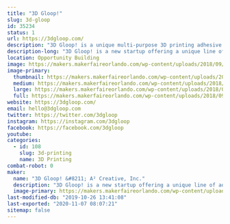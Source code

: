 ```yaml
---
title: "3D Gloop!"
slug: 3d-gloop
id: 35234
status: 1
url: https://3dgloop.com/
description: "3D Gloop! is a unique multi-purpose 3D printing adhesive compound. Use it to stick troubled prints to your build surface, create a bond between prints stronger than any other glue, or even smooth out the layer lines from FDM fabrication!"
description-long: "3D Gloop! is a new startup offering a unique line of adhesive products geared specifically for hobbyist 3D printing enthusiasts. We ran a successful Kickstarter campaign in June of this 2017. 3D Gloop! is a uniquely formulated adhesive compound to help end warping on ABS and PLA prints, it can be used to glue PLA prints together stronger than any other glue on the market, and lastly, it can even be used to smooth out the layer lines in 3D prints. You can check out 3D gloop at our website htttps://3dgloop.com and you can watch an awesome video the popular youtube creator Devin Montes from MakeAnything did featuring our product. https://www.youtube.com/watch?v=vQc5TBPF8uw"
location: Opportunity Building
image: https://makers.makerfaireorlando.com/wp-content/uploads/2018/09/color_logo_transparent-1-1024x512.png
image-primary:
  thumbnail: https://makers.makerfaireorlando.com/wp-content/uploads/2018/09/color_logo_transparent-1-150x150.png
  medium: https://makers.makerfaireorlando.com/wp-content/uploads/2018/09/color_logo_transparent-1-300x150.png
  large: https://makers.makerfaireorlando.com/wp-content/uploads/2018/09/color_logo_transparent-1-1024x512.png
  full: https://makers.makerfaireorlando.com/wp-content/uploads/2018/09/color_logo_transparent-1.png
website: https://3dgloop.com/
email: hello@3dgloop.com
twitter: https://twitter.com/3dgloop
instagram: https://instagram.com/3dgloop
facebook: https://facebook.com/3dgloop
youtube: 
categories:
  - id: 108
    slug: 3d-printing
    name: 3D Printing
combat-robot: 0
maker:
  name: "3D Gloop! &#8211; A² Creative, Inc."
  description: "3D Gloop! is a new startup offering a unique line of adhesive products geared specifically for hobbyist 3D printing enthusiasts. We ran a successful Kickstarter campaign in June of this year delivering all reward to backers by 9/1. 3D Gloop! is a uniquely formulated adhesive compound to help end warping on ABS and PLA prints, it can be used to glue PLA prints together stronger than any other glue on the market, and lastly, it can even be used to smooth out the layer lines in 3D prints. You can check out 3D gloop at our website htttps://3dgloop.com and you can watch an awesome video the popular youtube creator Devin Montes from MakeAnything did featuring our product. https://www.youtube.com/watch?v=vQc5TBPF8uw"
  image-primary: https://makers.makerfaireorlando.com/wp-content/uploads/2018/09/color_logo_transparent-1024x512.png
last-modified-db: "2019-10-26 13:41:08"
last-exported: "2020-11-07 08:07:21"
sitemap: false
---
```

